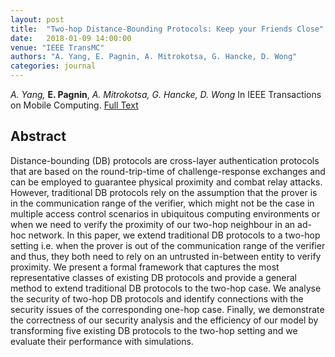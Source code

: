 ```yaml
---
layout: post
title:  "Two-hop Distance-Bounding Protocols: Keep your Friends Close"
date:   2018-01-09 14:00:00
venue: "IEEE TransMC"
authors: "A. Yang, E. Pagnin, A. Mitrokotsa, G. Hancke, D. Wong"
categories: journal
---
```


*A. Yang,* **E. Pagnin**, *A. Mitrokotsa, G. Hancke, D. Wong*
In IEEE Transactions on Mobile Computing.
[Full Text](http://ieeexplore.ieee.org/document/8103055/)

## Abstract

Distance-bounding (DB) protocols are cross-layer authentication protocols that are based on the round-trip-time 
of challenge-response exchanges and can be employed to guarantee physical proximity and combat relay attacks. 
However, traditional DB protocols rely on the assumption that the prover is in the communication range of the verifier, 
which might not be the case in multiple access control scenarios in ubiquitous computing environments 
or when we need to verify the proximity of our two-hop neighbour in an ad-hoc network. 
In this paper, we extend traditional DB protocols to a two-hop setting 
i.e. when the prover is out of the communication range of the verifier and thus, 
they both need to rely on an untrusted in-between entity to verify proximity. 
We present a formal framework that captures the most representative classes of existing DB protocols 
and provide a general method to extend traditional DB protocols to the two-hop case. 
We analyse the security of two-hop DB protocols and identify connections with the security issues of the corresponding one-hop case. 
Finally, we demonstrate the correctness of our security analysis and the efficiency of our model 
by transforming five existing DB protocols to the two-hop setting and we evaluate their performance with simulations.
